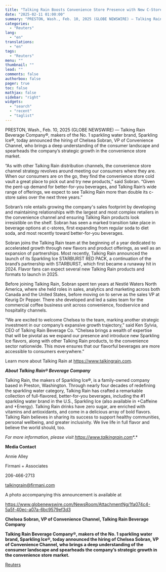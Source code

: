 ```yaml
---
title: "Talking Rain Boosts Convenience Store Presence with New C-Store VP, Chelsea Sobran"
date: "2025-02-11 01:00:00"
summary: "PRESTON, Wash., Feb. 10, 2025 (GLOBE NEWSWIRE) — Talking Rain Beverage Company®, makers of the No. 1 sparkling water brand, Sparkling Ice®, today announced the hiring of Chelsea Sobran, VP of Convenience Channel, who brings a deep understanding of the consumer landscape and spearheads the company’s strategic growth in the..."
categories:
  - "Reuters"
lang:
  - "en"
translations:
  - "en"
tags:
  - "Reuters"
menu: ""
thumbnail: ""
lead: ""
comments: false
authorbox: false
pager: true
toc: false
mathjax: false
sidebar: "right"
widgets:
  - "search"
  - "recent"
  - "taglist"
---
```


PRESTON, Wash., Feb. 10, 2025 (GLOBE NEWSWIRE) — Talking Rain Beverage Company®, makers of the No. 1 sparkling water brand, Sparkling Ice®, today announced the hiring of Chelsea Sobran, VP of Convenience Channel, who brings a deep understanding of the consumer landscape and spearheads the company’s strategic growth in the convenience store market.

“As with other Talking Rain distribution channels, the convenience store channel strategy revolves around meeting our consumers where they are. When our consumers are on the go, they find the convenience store cold vault a great place to pick out and try new products,” said Sobran. “Given the pent-up demand for better-for-you beverages, and Talking Rain’s wide range of offerings, we expect to see Talking Rain more than double its c-store sales over the next three years.”

Sobran’s role entails growing the company's sales footprint by developing and maintaining relationships with the largest and most complex retailers in the convenience channel and ensuring Talking Rain products look irresistible on the shelf. Sobran has seen a marked transition take place in beverage options at c-stores, first expanding from regular soda to diet soda, and most recently toward better-for-you beverages.

Sobran joins the Talking Rain team at the beginning of a year dedicated to accelerated growth through new flavors and product offerings, as well as an expansion of partnerships. Most recently, Talking Rain announced the launch of its Sparkling Ice STARBURST RED PACK, a continuation of the brand’s partnership with STARBURST, which first became a runaway hit in 2024. Flavor fans can expect several new Talking Rain products and formats to launch in 2025.

Before joining Talking Rain, Sobran spent ten years at Nestlé Waters North America, where she held roles in sales, analytics and marketing across both Canada and the United States, before moving on to serve as the sales VP at Keurig Dr Pepper. There she developed and led a sales team for the commercial coffee business unit across convenience, foodservice and hospitality channels.

“We are excited to welcome Chelsea to the team, marking another strategic investment in our company’s expansive growth trajectory,” said Ken Sylvia, CEO of Talking Rain Beverage Co. “Chelsea brings a wealth of expertise that will be pivotal as we expand our presence and introduce new Sparkling Ice flavors, along with other Talking Rain products, to the convenience sector nationwide. This move ensures that our flavorful beverages are more accessible to consumers everywhere.”

Learn more about Talking Rain at https://www.talkingrain.com.

***About Talking Rain® Beverage Company***

Talking Rain, the makers of Sparkling Ice®, is a family-owned company based in Preston, Washington. Through nearly four decades of redefining the sparkling water category, Talking Rain has crafted a remarkable collection of full-flavored, better-for-you beverages, including the #1 sparkling water brand in the U.S., Sparkling Ice (also available in +Caffeine and +Energy). Talking Rain drinks have zero sugar, are enriched with vitamins and antioxidants, and come in a delicious array of bold flavors. Talking Rain believes in sharing its success to support healthy communities, personal wellbeing, and greater inclusivity. We live life in full flavor and believe the world should, too.

*For more information, please visit* *https://www.talkingrain.com**.*

**Media Contact**

Annie Alley

Firmani + Associates

206-466-2713

talkingrain@firmani.com

A photo accompanying this announcement is available at

https://www.globenewswire.com/NewsRoom/AttachmentNg/1fa074c4-5a5f-40ec-a07a-6bc9579ef3d3

**Chelsea Sobran, VP of Convenience Channel, Talking Rain Beverage Company**

**Talking Rain Beverage Company®, makers of the No. 1 sparkling water brand, Sparkling Ice®, today announced the hiring of Chelsea Sobran, VP of Convenience Channel, who brings a deep understanding of the consumer landscape and spearheads the company’s strategic growth in the convenience store market.**

[Reuters](https://www.tradingview.com/news/reuters.com,2025-02-10:newsml_GNX1cFQwY:0-talking-rain-boosts-convenience-store-presence-with-new-c-store-vp-chelsea-sobran/)
